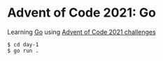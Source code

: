 # Advent of Code 2021: Go

Learning [Go](https://go.dev/) using [Advent of Code 2021 challenges](https://adventofcode.com/2021)

```shell
$ cd day-1
$ go run .
```
